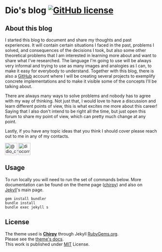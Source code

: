 # Dio's blog [![GitHub license](https://img.shields.io/github/license/cotes2020/chirpy-starter.svg?color=blue)][mit]

## About this blog

I started this blog to document and share my thoughts and past experiences. It will contain certain situations I faced in the past, problems I solved, and consequences of the decisions I took, but also some other theoretical problems that I am interested in learning more about and want to share what I've researched. The language I'm going to use will be always very informal and trying to use as many images and analogies as I can, to make it easy for everybody to understand. Together with this blog, there is also a [GitHub](https://github.com/diocorrea) account where I will be creating several projects to exemplify concrete implementations and to make it visible some of the concepts I'll be talking about.

There are always many ways to solve problems and nobody has to agree with my way of thinking. Not just that, I would love to have a discussion and learn different points of view, this is what excites me more about this career! Saying that I also don't intend to be right all the time, but just open this forum to share my point of view, which can pretty much change at any point.

Lastly, if you have any topic ideas that you think I should cover please reach out to me in any of my contacts.
<p align="left">
    <a href="https://twitter.com/dio_correa" target="blank"><img align="center" src="https://raw.githubusercontent.com/rahuldkjain/github-profile-readme-generator/master/src/images/icons/Social/twitter.svg" alt="@dio_correa" height="40" width="40" />
    <a href="https://linkedin.com/in/diocorrea" target="blank"><img align="center" src="https://avatars.githubusercontent.com/u/357098?s=200&v=4" alt="diocorrea" height="40" width="40" /></a>
</p>

## Usage

To run locally you will need to run the set of commands below. More documentation can be found on the theme page ([chirpy]) and also on [Jekyll]'s main page.

```shell
gem install bundler
bundle install
bundle exec jekyll s
```

## License

The theme used is [**Chirpy**][chirpy] through Jekyll [RubyGems.org][gem].  
Please see the [theme's docs](https://github.com/cotes2020/jekyll-theme-chirpy#documentation).  
This work is published under [MIT][mit] License.

[gem]: https://rubygems.org/gems/jekyll-theme-chirpy
[chirpy]: https://github.com/cotes2020/jekyll-theme-chirpy/
[mit]: https://github.com/cotes2020/chirpy-starter/blob/master/LICENSE
[jekyll]: https://jekyllrb.com/
